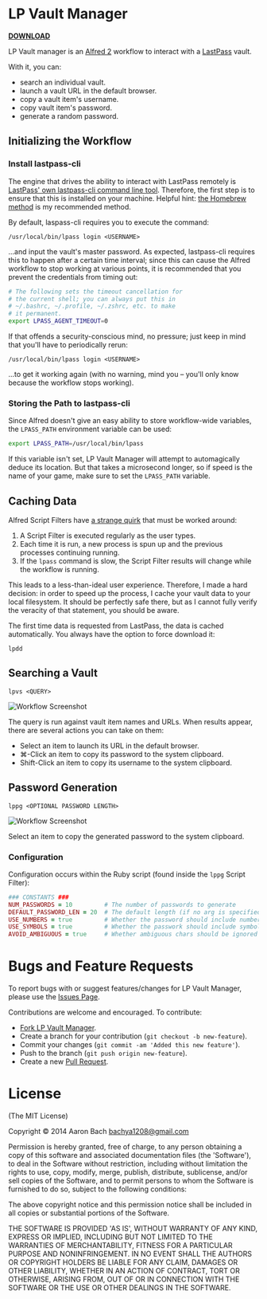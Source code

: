 # LP Vault Manager

**[DOWNLOAD](https://github.com/bachya/lp-vault-manager/releases/download/v1.0/LP.Vault.Manager.alfredworkflow)**

LP Vault manager is an [Alfred 2](http://www.alfredapp.com/) workflow to interact with a [LastPass](http://www.lastpass.com) vault.

With it, you can:

* search an individual vault.
* launch a vault URL in the default browser.
* copy a vault item's username.
* copy vault item's password.
* generate a random password.

## Initializing the Workflow

### Install lastpass-cli

The engine that drives the ability to interact with LastPass remotely is [LastPass' own lastpass-cli command line tool](https://github.com/LastPass/lastpass-cli). Therefore, the first step is to ensure that this is installed on your machine. Helpful hint: [the Homebrew method](https://github.com/LastPass/lastpass-cli#installing-on-os-x) is my recommended method.

By default, laspass-cli requires you to execute the command:

`/usr/local/bin/lpass login <USERNAME>`

...and input the vault's master password. As expected, lastpass-cli requires this to happen after a certain time interval; since this can cause the Alfred workflow to stop working at various points, it is recommended that you prevent the credentials from timing out:

```bash
# The following sets the timeout cancellation for
# the current shell; you can always put this in
# ~/.bashrc, ~/.profile, ~/.zshrc, etc. to make
# it permanent.
export LPASS_AGENT_TIMEOUT=0
```

If that offends a security-conscious mind, no pressure; just keep in mind that you'll have to periodically rerun:

`/usr/local/bin/lpass login <USERNAME>`

...to get it working again (with no warning, mind you – you'll only know because the workflow stops working).

### Storing the Path to lastpass-cli

Since Alfred doesn't give an easy ability to store workflow-wide variables, the `LPASS_PATH` environment variable
can be used:

```bash
export LPASS_PATH=/usr/local/bin/lpass
```

If this variable isn't set, LP Vault Manager will attempt to automagically deduce its location. But that takes a microsecond
longer, so if speed is the name of your game, make sure to set the `LPASS_PATH` variable.

## Caching Data

Alfred Script Filters have [a strange quirk](http://goo.gl/JS1BUK) that must be worked around:

1. A Script Filter is executed regularly as the user types.
2. Each time it is run, a new process is spun up and the previous processes continuing running.
3. If the `lpass` command is slow, the Script Filter results will change while the workflow is running.

This leads to a less-than-ideal user experience. Therefore, I made a hard decision: in order to speed
up the process, I cache your vault data to your local filesystem. It should be perfectly safe there, but
as I cannot fully verify the veracity of that statement, you should be aware.

The first time data is requested from LastPass, the data is cached automatically. You always have the option
to force download it:

`lpdd`

## Searching a Vault

`lpvs <QUERY>`

![Workflow Screenshot](https://github.com/bachya/lp-vault-manager/blob/master/support/readme-images/lpvs-screenshot.png)

The query is run against vault item names and URLs. When results appear, there are several actions you can take on them:

* Select an item to launch its URL in the default browser.
* ⌘-Click an item to copy its password to the system clipboard.
* Shift-Click an item to copy its username to the system clipboard.

## Password Generation

`lppg <OPTIONAL PASSWORD LENGTH>`

![Workflow Screenshot](https://github.com/bachya/lp-vault-manager/blob/master/support/readme-images/lppg-screenshot.png)

Select an item to copy the generated password to the system clipboard.

### Configuration

Configuration occurs within the Ruby script (found inside the `lppg` Script Filter):

```ruby
### CONSTANTS ###
NUM_PASSWORDS = 10         # The number of passwords to generate
DEFAULT_PASSWORD_LEN = 20  # The default length (if no arg is specified)
USE_NUMBERS = true         # Whether the password should include numbers
USE_SYMBOLS = true         # Whether the passwork should include symbols
AVOID_AMBIGUOUS = true     # Whether ambiguous chars should be ignored
```

# Bugs and Feature Requests

To report bugs with or suggest features/changes for LP Vault Manager, please use
the [Issues Page](https://github.com/bachya/lp-vault-manager/issues).

Contributions are welcome and encouraged. To contribute:

* [Fork LP Vault Manager](http://github.com/bachya/lp-vault-manager/fork).
* Create a branch for your contribution (`git checkout -b new-feature`).
* Commit your changes (`git commit -am 'Added this new feature'`).
* Push to the branch (`git push origin new-feature`).
* Create a new [Pull Request](http://github.com/bachya/lp-vault-manager/compare/).

# License

(The MIT License)

Copyright © 2014 Aaron Bach <bachya1208@gmail.com>

Permission is hereby granted, free of charge, to any person obtaining a copy of
this software and associated documentation files (the 'Software'), to deal in the
Software without restriction, including without limitation the rights to use,
copy, modify, merge, publish, distribute, sublicense, and/or sell copies of the
Software, and to permit persons to whom the Software is furnished to do so,
subject to the following conditions:

The above copyright notice and this permission notice shall be included in all
copies or substantial portions of the Software.

THE SOFTWARE IS PROVIDED 'AS IS', WITHOUT WARRANTY OF ANY KIND, EXPRESS OR
IMPLIED, INCLUDING BUT NOT LIMITED TO THE WARRANTIES OF MERCHANTABILITY, FITNESS
FOR A PARTICULAR PURPOSE AND NONINFRINGEMENT. IN NO EVENT SHALL THE AUTHORS OR
COPYRIGHT HOLDERS BE LIABLE FOR ANY CLAIM, DAMAGES OR OTHER LIABILITY, WHETHER
IN AN ACTION OF CONTRACT, TORT OR OTHERWISE, ARISING FROM, OUT OF OR IN CONNECTION
WITH THE SOFTWARE OR THE USE OR OTHER DEALINGS IN THE SOFTWARE.


